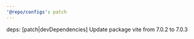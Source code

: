 ```yaml
---
'@repo/configs': patch
---
```


deps: [patch|devDependencies] Update package vite from 7.0.2 to 7.0.3
